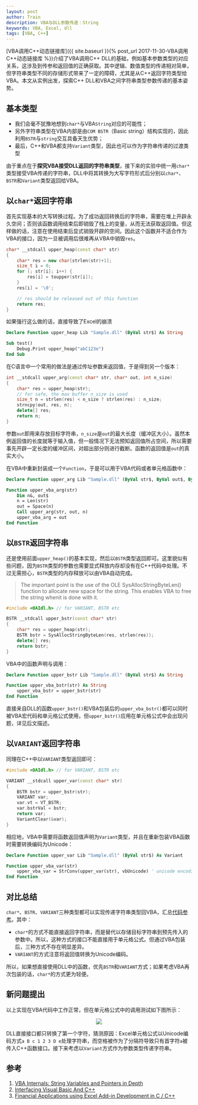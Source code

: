 ```yaml
---
layout: post
author: Train
description: VBA与DLL参数传递：String
keywords: VBA, Excel, dll
tags: [VBA, C++]
---
```


[VBA调用C++动态链接库]({{ site.baseurl }}{% post_url 2017-11-30-VBA调用C++动态链接库 %})介绍了VBA调用C++ DLL的基础，例如基本参数类型的对应关系，这涉及到传参和返回值的正确获取。其中逻辑、数值类型的传递相对简单，但字符串类型不同的存储形式带来了一定的障碍，尤其是从C++返回字符类型给VBA。本文从实例出发，探索C++ DLL和VBA之间字符串类型参数传递的基本姿势。

## 基本类型

- 我们会毫不犹豫地想到`char*`与VBA`String`对应的可能性；
- 另外字符串类型在VBA内部是由`COM BSTR`（Basic string）结构实现的，因此利用`BSTR`与`string`交互具备天生优势；
- 最后，C++和VBA都支持`Variant`类型，因此也可以作为字符串传递的过渡类型

由于重点在于**探究VBA接受DLL返回的字符串类型**，接下来的实验中统一用`char*`类型接受VBA传递的字符串，DLL中将其转换为大写字符形式后分别以`char*`、`BSTR`和`Variant`类型返回给VBA。


## 以`char*`返回字符串

首先实现基本的大写转换过程。为了成功返回转换后的字符串，需要在堆上开辟永久空间；否则该函数调用结束后即销毁了栈上的变量，从而无法获取返回值。但这样做的话，注意在使用结束后显式销毁开辟的空间。因此这个函数并不适合作为VBA的接口，因为一旦被调用后很难再从VBA中销毁`res`。

```c++
char* __stdcall upper_heap(const char* str)
{
	char* res = new char[strlen(str)+1];
	size_t i = 0;
	for (; str[i]; i++) {
		res[i] = toupper(str[i]);
	}
	res[i] = '\0';

	// res should be released out of this function
	return res; 
}
```

如果强行这么做的话，直接导致了Excel的崩溃

```vb
Declare Function upper_heap Lib "Sample.dll" (ByVal str$) As String

Sub test()
    Debug.Print upper_heap("abC123e")
End Sub
```

在C语言中一个常用的做法是通过传址参数来返回值，于是得到另一个版本：

```c++
int __stdcall upper_arg(const char* str, char* out, int n_size)
{
	char* res = upper_heap(str);
	// for safe, the max buffer n_size is used
	size_t n = strlen(res) < n_size ? strlen(res) : n_size;
	strncpy(out, res, n);
	delete[] res;
	return n;
}
```

参数`out`即用来存放目标字符串，`n_size`是`out`的最大长度（缓冲区大小）。虽然本例返回值的长度就等于输入值，但一般情况下无法预知返回值所占空间，所以需要事先开辟一定长度的缓冲区间，对超出部分则进行截断。函数的返回值是`out`的真实大小。

在VBA中重新封装成一个`Function`，于是可以用于VBA代码或者单元格函数中：

```vb
Declare Function upper_arg Lib "Sample.dll" (ByVal str$, ByVal out$, ByVal n As Long) As Long

Function upper_vba_arg(str)
    Dim n&, out$
    n = Len(str)
    out = Space(n)
    Call upper_arg(str, out, n)
    upper_vba_arg = out
End Function
```

## 以`BSTR`返回字符串

还是使用前面`upper_heap()`的基本实现，然后以`BSTR`类型返回即可。这里貌似有些问题，因为`BSTR`类型的参数也需要显式释放内存却没有在C++代码中处理。不过无需担心，`BSTR`类型的内存释放可以由VBA自动完成。

> The important point is the use of the OLE SysAllocStringByteLen() function to allocate new space for the string. This enables VBA to free the string whenit is done with it.

```c++
#include <OAIdl.h> // for VARIANT, BSTR etc

BSTR __stdcall upper_bstr(const char* str)
{
	char* res = upper_heap(str);
	BSTR bstr = SysAllocStringByteLen(res, strlen(res));
	delete[] res;
	return bstr;
}
```

VBA中的函数声明与调用：

```vb
Declare Function upper_bstr Lib "Sample.dll" (ByVal str$) As String

Function upper_vba_bstr(str) As String
    upper_vba_bstr = upper_bstr(str)
End Function
```

直接来自DLL的函数`upper_bstr()`和VBA包装后的`upper_vba_bstr()`都可以同时被VBA宏代码和单元格公式使用，但`upper_bstr()`应用在单元格公式中会出现问题，详见后文描述。

## 以`VARIANT`返回字符串

同理在C++中以`VARIANT`类型返回即可：

```c++
#include <OAIdl.h> // for VARIANT, BSTR etc

VARIANT __stdcall upper_var(const char* str)
{
	BSTR bstr = upper_bstr(str);
	VARIANT var;
	var.vt = VT_BSTR;
	var.bstrVal = bstr;
	return var;
	VariantClear(&var);
}
```

相应地，VBA中需要将函数返回值声明为`Variant`类型，并且在重新包装VBA函数时需要转换编码为Unicode：

```vb
Declare Function upper_var Lib "Sample.dll" (ByVal str$) As Variant

Function upper_vba_var(str)
    upper_vba_var = StrConv(upper_var(str), vbUnicode) ' unicode encoding
End Function
```

## 对比总结

`char*`、`BSTR`、`VARIANT`三种类型都可以实现传递字符串类型回VBA，汇总[代码参考](https://github.com/dothinking/blog/tree/master/src/vba_cpp_dll)。其中：

- `char*`的方式不能直接返回字符串，而是替代以存储目标字符串到预先传入的参数中。所以，这种方式的接口不能直接用于单元格公式。但通过VBA包装后，三种方式不存在明显差异。
- `VARIANT`的方式注意将返回值转换为Unicode编码。

所以，如果想直接使用DLL中的函数，优先`BSTR`和`VARIANT`方式；如果考虑VBA再次包装的话，`char*`的方式更为轻便。


## 新问题提出

以上实现在VBA代码中工作正常，但在单元格公式中的调用测试如下图所示：

<div align='center'><img src="{{ "/images/2019-08-18-01.png" | prepend: site.baseurl }}"></div>

DLL直接接口都只转换了第一个字符，猜测原因：Excel单元格公式以Unicode编码方式`a B c 1 2 3 D e`处理字符串，而空格被作为了分隔符导致只有首字符`a`被传入C++函数接口。接下来考虑以`Variant`方式作为参数类型传递字符串。


## 参考

1. [VBA Internals: String Variables and Pointers in Depth](https://bytecomb.com/vba-internals-string-variables-and-pointers-in-depth/)
2. [Interfacing Visual Basic And C++](http://www.flipcode.com/archives/Interfacing_Visual_Basic_And_C.shtml)
3. [Financial Applications using Excel Add-in Development in C / C++](https://epdf.pub/download/c-applications-in-finance.html)
